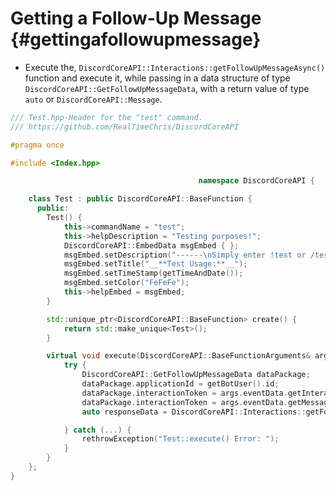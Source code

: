 Getting a Follow-Up Message {#gettingafollowupmessage}
============
- Execute the, `DiscordCoreAPI::Interactions::getFollowUpMessageAsync()` function and execute it, while passing in a data structure of type `DiscordCoreAPI::GetFollowUpMessageData`, with a return value of type `auto` or `DiscordCoreAPI::Message`.

```cpp
/// Test.hpp-Header for the "test" command.
/// https://github.com/RealTimeChris/DiscordCoreAPI

#pragma once

#include <Index.hpp>

										  namespace DiscordCoreAPI {

	class Test : public DiscordCoreAPI::BaseFunction {
	  public:
		Test() {
			this->commandName = "test";
			this->helpDescription = "Testing purposes!";
			DiscordCoreAPI::EmbedData msgEmbed { };
			msgEmbed.setDescription("------\nSimply enter !test or /test!\n------");
			msgEmbed.setTitle("__**Test Usage:**__");
			msgEmbed.setTimeStamp(getTimeAndDate());
			msgEmbed.setColor("FeFeFe");
			this->helpEmbed = msgEmbed;
		}

		std::unique_ptr<DiscordCoreAPI::BaseFunction> create() {
			return std::make_unique<Test>();
		}

		virtual void execute(DiscordCoreAPI::BaseFunctionArguments& args) {
			try {
				DiscordCoreAPI::GetFollowUpMessageData dataPackage;
				dataPackage.applicationId = getBotUser().id;
				dataPackage.interactionToken = args.eventData.getInteractionToken();
				dataPackage.interactionToken = args.eventData.getMessageId();
				auto responseData = DiscordCoreAPI::Interactions::getFollowUpMessageAsync(dataPackage);

			} catch (...) {
				rethrowException("Test::execute() Error: ");
			}
		}
	};
}
```
